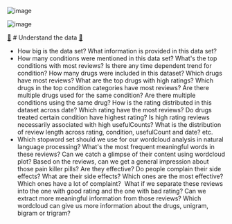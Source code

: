 ![image](https://user-images.githubusercontent.com/54960730/121457310-7b2f8300-c975-11eb-9cc0-acd8d89429d8.png)

![image](https://user-images.githubusercontent.com/54960730/121740662-6b29b780-cacb-11eb-9f59-f06435c0c8f5.png)

[🔗](https://github.com/Lina-statistics/Springboard-Capstone-Projects/blob/main/drug_review/drug_review_EDA.ipynb) # Understand the data [🔗](https://github.com/Lina-statistics/Springboard-Capstone-Projects/blob/main/drug_review/drug_review_EDA_2.ipynb)
* How big is the data set? What information is provided in this data set? 
* How many conditions were mentioned in this data set? What's the top conditions with most reviews? Is there any time dependent trend for condition? How many drugs were included in this dataset?  Which drugs have most reviews? What are the top drugs with high ratings? Which drugs in the top condition categories have most reviews?  Are there multiple drugs used for the same condition? Are there multiple conditions using the same drug? How is the rating distributed in this dataset across date? Which rating have the most reviews? Do drugs treated certain condition have highest rating? Is high rating reviews necessarily associated with high usefulCounts? What is the distribution of review length across rating, condition, usefulCount and date? etc.
* Which stopword set should we use for our wordcloud analysis in natural language processing?  What's the most frequent meaningful words in these reviews? Can we catch a glimpse of their content using wordcloud plot? Based on the reviews, can we get a general impression about those pain killer pills? Are they effective? Do people complain their side effects? What are their side effects? Which ones are the most effective? Which ones have a lot of complaint?  What if we separate these reviews into the one with good rating and the one with bad rating? Can we extract more meaningful information from those reviews? Which wordcloud can give us more information about the drugs, unigram, bigram or trigram?


